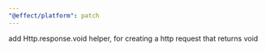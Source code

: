 ```yaml
---
"@effect/platform": patch
---
```


add Http.response.void helper, for creating a http request that returns void
